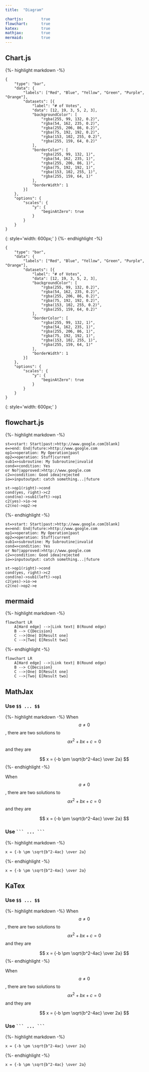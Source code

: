 ```yaml
---
title:  "Diagram"

chartjs:        true
flowchart:      true
katex:          true
mathjax:        true
mermaid:        true
---
```


## Chart.js
{%- highlight markdown -%}
``` chart
{
    "type": "bar",
    "data": {
        "labels": ["Red", "Blue", "Yellow", "Green", "Purple", "Orange"],
        "datasets": [{
            "label": "# of Votes",
            "data": [12, 19, 3, 5, 2, 3],
            "backgroundColor": [
                "rgba(255, 99, 132, 0.2)",
                "rgba(54, 162, 235, 0.2)",
                "rgba(255, 206, 86, 0.2)",
                "rgba(75, 192, 192, 0.2)",
                "rgba(153, 102, 255, 0.2)",
                "rgba(255, 159, 64, 0.2)"
            ],
            "borderColor": [
                "rgba(255, 99, 132, 1)",
                "rgba(54, 162, 235, 1)",
                "rgba(255, 206, 86, 1)",
                "rgba(75, 192, 192, 1)",
                "rgba(153, 102, 255, 1)",
                "rgba(255, 159, 64, 1)"
            ],
            "borderWidth": 1
        }]
    },
    "options": {
        "scales": {
            "y": {
                "beginAtZero": true
            }
        }
    }
}
```
{: style='width: 600px;' }
{%- endhighlight -%}

``` chart
{
    "type": "bar",
    "data": {
        "labels": ["Red", "Blue", "Yellow", "Green", "Purple", "Orange"],
        "datasets": [{
            "label": "# of Votes",
            "data": [12, 19, 3, 5, 2, 3],
            "backgroundColor": [
                "rgba(255, 99, 132, 0.2)",
                "rgba(54, 162, 235, 0.2)",
                "rgba(255, 206, 86, 0.2)",
                "rgba(75, 192, 192, 0.2)",
                "rgba(153, 102, 255, 0.2)",
                "rgba(255, 159, 64, 0.2)"
            ],
            "borderColor": [
                "rgba(255, 99, 132, 1)",
                "rgba(54, 162, 235, 1)",
                "rgba(255, 206, 86, 1)",
                "rgba(75, 192, 192, 1)",
                "rgba(153, 102, 255, 1)",
                "rgba(255, 159, 64, 1)"
            ],
            "borderWidth": 1
        }]
    },
    "options": {
        "scales": {
            "y": {
                "beginAtZero": true
            }
        }
    }
}
```
{: style='width: 600px;' }

## flowchart.js
{%- highlight markdown -%}
``` flowchart
st=>start: Start|past:>http://www.google.com[blank]
e=>end: End|future:>http://www.google.com
op1=>operation: My Operation|past
op2=>operation: Stuff|current
sub1=>subroutine: My Subroutine|invalid
cond=>condition: Yes
or No?|approved:>http://www.google.com
c2=>condition: Good idea|rejected
io=>inputoutput: catch something...|future

st->op1(right)->cond
cond(yes, right)->c2
cond(no)->sub1(left)->op1
c2(yes)->io->e
c2(no)->op2->e
```
{%- endhighlight -%}

``` flowchart
st=>start: Start|past:>http://www.google.com[blank]
e=>end: End|future:>http://www.google.com
op1=>operation: My Operation|past
op2=>operation: Stuff|current
sub1=>subroutine: My Subroutine|invalid
cond=>condition: Yes
or No?|approved:>http://www.google.com
c2=>condition: Good idea|rejected
io=>inputoutput: catch something...|future

st->op1(right)->cond
cond(yes, right)->c2
cond(no)->sub1(left)->op1
c2(yes)->io->e
c2(no)->op2->e
```

## mermaid
{%- highlight markdown -%}
``` mermaid
flowchart LR
    A[Hard edge] -->|Link text| B(Round edge)
    B --> C{Decision}
    C -->|One| D[Result one]
    C -->|Two| E[Result two]
```
{%- endhighlight -%}

``` mermaid
flowchart LR
    A[Hard edge] -->|Link text| B(Round edge)
    B --> C{Decision}
    C -->|One| D[Result one]
    C -->|Two| E[Result two]
```


## MathJax
### Use `$$ ... $$`
{%- highlight markdown -%}
When $$a \ne 0$$, there are two solutions to $$ax^2 + bx + c = 0$$ and they are 

$$
x = {-b \pm \sqrt{b^2-4ac} \over 2a}
$$
{%- endhighlight -%}

When $$a \ne 0$$, there are two solutions to $$ax^2 + bx + c = 0$$ and they are 

$$
x = {-b \pm \sqrt{b^2-4ac} \over 2a}
$$

### Use ```` ``` ... ``` ````
{%- highlight markdown -%}
``` mathjax
x = {-b \pm \sqrt{b^2-4ac} \over 2a}
```
{%- endhighlight -%}

``` mathjax
x = {-b \pm \sqrt{b^2-4ac} \over 2a}
```

## KaTex
### Use `$$ ... $$`
{%- highlight markdown -%}
When $$a \ne 0$$, there are two solutions to $$ax^2 + bx + c = 0$$ and they are 

$$
x = {-b \pm \sqrt{b^2-4ac} \over 2a}
$$
{%- endhighlight -%}

When $$a \ne 0$$, there are two solutions to $$ax^2 + bx + c = 0$$ and they are 

$$
x = {-b \pm \sqrt{b^2-4ac} \over 2a}
$$

### Use ```` ``` ... ``` ````
{%- highlight markdown -%}
``` katex
x = {-b \pm \sqrt{b^2-4ac} \over 2a}
```
{%- endhighlight -%}

``` katex
x = {-b \pm \sqrt{b^2-4ac} \over 2a}
```
